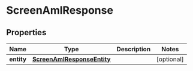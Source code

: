 

# ScreenAmlResponse


## Properties

| Name | Type | Description | Notes |
|------------ | ------------- | ------------- | -------------|
|**entity** | [**ScreenAmlResponseEntity**](ScreenAmlResponseEntity.md) |  |  [optional] |



